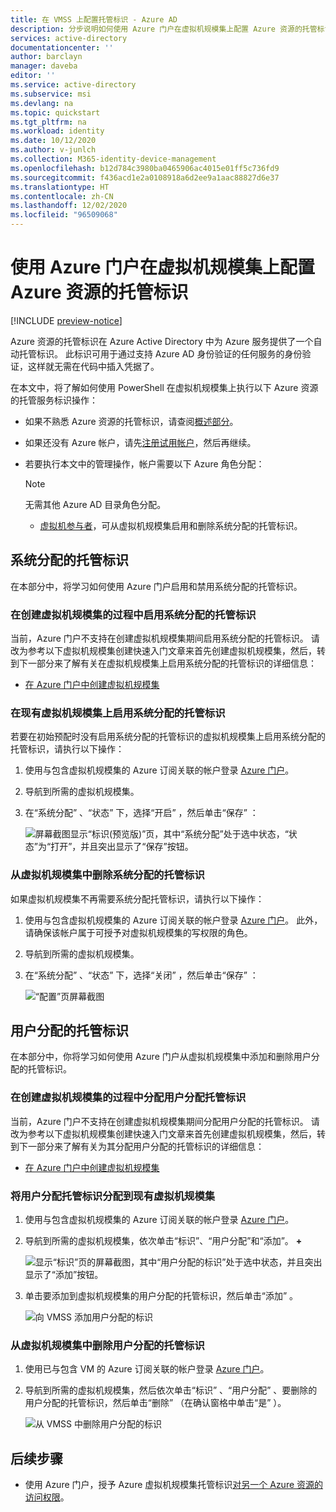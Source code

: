 ```yaml
---
title: 在 VMSS 上配置托管标识 - Azure AD
description: 分步说明如何使用 Azure 门户在虚拟机规模集上配置 Azure 资源的托管标识。
services: active-directory
documentationcenter: ''
author: barclayn
manager: daveba
editor: ''
ms.service: active-directory
ms.subservice: msi
ms.devlang: na
ms.topic: quickstart
ms.tgt_pltfrm: na
ms.workload: identity
ms.date: 10/12/2020
ms.author: v-junlch
ms.collection: M365-identity-device-management
ms.openlocfilehash: b12d784c3980ba0465906ac4015e01ff5c736fd9
ms.sourcegitcommit: f436acd1e2a0108918a6d2ee9a1aac88827d6e37
ms.translationtype: HT
ms.contentlocale: zh-CN
ms.lasthandoff: 12/02/2020
ms.locfileid: "96509068"
---
```

# <a name="configure-managed-identities-for-azure-resources-on-a-virtual-machine-scale-set-using-the-azure-portal"></a>使用 Azure 门户在虚拟机规模集上配置 Azure 资源的托管标识

[!INCLUDE [preview-notice](../../../includes/active-directory-msi-preview-notice.md)]

Azure 资源的托管标识在 Azure Active Directory 中为 Azure 服务提供了一个自动托管标识。 此标识可用于通过支持 Azure AD 身份验证的任何服务的身份验证，这样就无需在代码中插入凭据了。 

在本文中，将了解如何使用 PowerShell 在虚拟机规模集上执行以下 Azure 资源的托管服务标识操作：

- 如果不熟悉 Azure 资源的托管标识，请查阅[概述部分](overview.md)。
- 如果还没有 Azure 帐户，请先[注册试用帐户](https://www.microsoft.com/china/azure/index.html?fromtype=cn)，然后再继续。
- 若要执行本文中的管理操作，帐户需要以下 Azure 角色分配：

    > [!NOTE]
    > 无需其他 Azure AD 目录角色分配。

    - [虚拟机参与者](../../role-based-access-control/built-in-roles.md#virtual-machine-contributor)，可从虚拟机规模集启用和删除系统分配的托管标识。

## <a name="system-assigned-managed-identity"></a>系统分配的托管标识

在本部分中，将学习如何使用 Azure 门户启用和禁用系统分配的托管标识。

### <a name="enable-system-assigned-managed-identity-during-creation-of-a-virtual-machine-scale-set"></a>在创建虚拟机规模集的过程中启用系统分配的托管标识

当前，Azure 门户不支持在创建虚拟机规模集期间启用系统分配的托管标识。 请改为参考以下虚拟机规模集创建快速入门文章来首先创建虚拟机规模集，然后，转到下一部分来了解有关在虚拟机规模集上启用系统分配的托管标识的详细信息：

- [在 Azure 门户中创建虚拟机规模集](../../virtual-machine-scale-sets/quick-create-portal.md)  

### <a name="enable-system-assigned-managed-identity-on-an-existing-virtual-machine-scale-set"></a>在现有虚拟机规模集上启用系统分配的托管标识

若要在初始预配时没有启用系统分配的托管标识的虚拟机规模集上启用系统分配的托管标识，请执行以下操作：

1. 使用与包含虚拟机规模集的 Azure 订阅关联的帐户登录 [Azure 门户](https://portal.azure.cn)。

2. 导航到所需的虚拟机规模集。

3. 在“系统分配”  、“状态”  下，选择“开启”  ，然后单击“保存”  ：

   ![屏幕截图显示“标识(预览版)”页，其中“系统分配”处于选中状态，“状态”为“打开”，并且突出显示了“保存”按钮。](./media/msi-qs-configure-portal-windows-vmss/create-windows-vmss-portal-configuration-blade.png) 

### <a name="remove-system-assigned-managed-identity-from-a-virtual-machine-scale-set"></a>从虚拟机规模集中删除系统分配的托管标识

如果虚拟机规模集不再需要系统分配托管标识，请执行以下操作：

1. 使用与包含虚拟机规模集的 Azure 订阅关联的帐户登录 [Azure 门户](https://portal.azure.cn)。 此外，请确保该帐户属于可授予对虚拟机规模集的写权限的角色。

2. 导航到所需的虚拟机规模集。

3. 在“系统分配”  、“状态”  下，选择“关闭”  ，然后单击“保存”  ：

   ![“配置”页屏幕截图](./media/msi-qs-configure-portal-windows-vmss/disable-windows-vmss-portal-configuration-blade.png)

## <a name="user-assigned-managed-identity"></a>用户分配的托管标识

在本部分中，你将学习如何使用 Azure 门户从虚拟机规模集中添加和删除用户分配的托管标识。

### <a name="assign-a-user-assigned-managed-identity-during-the-creation-of-a-virtual-machine-scale-set"></a>在创建虚拟机规模集的过程中分配用户分配托管标识

当前，Azure 门户不支持在创建虚拟机规模集期间分配用户分配的托管标识。 请改为参考以下虚拟机规模集创建快速入门文章来首先创建虚拟机规模集，然后，转到下一部分来了解有关为其分配用户分配的托管标识的详细信息：

- [在 Azure 门户中创建虚拟机规模集](../../virtual-machine-scale-sets/quick-create-portal.md)

### <a name="assign-a-user-assigned-managed-identity-to-an-existing-virtual-machine-scale-set"></a>将用户分配托管标识分配到现有虚拟机规模集

1. 使用与包含虚拟机规模集的 Azure 订阅关联的帐户登录 [Azure 门户](https://portal.azure.cn)。
2. 导航到所需的虚拟机规模集，依次单击“标识”、“用户分配”和“添加”。   **\+**

   ![显示“标识”页的屏幕截图，其中“用户分配的标识”处于选中状态，并且突出显示了“添加”按钮。](./media/msi-qs-configure-portal-windows-vm/add-user-assigned-identity-vmss-screenshot1.png)

3. 单击要添加到虚拟机规模集的用户分配的托管标识，然后单击“添加”  。
   
   ![向 VMSS 添加用户分配的标识](./media/msi-qs-configure-portal-windows-vm/add-user-assigned-identity-vm-screenshot2.png)

### <a name="remove-a-user-assigned-managed-identity-from-a-virtual-machine-scale-set"></a>从虚拟机规模集中删除用户分配的托管标识

1. 使用已与包含 VM 的 Azure 订阅关联的帐户登录 [Azure 门户](https://portal.azure.cn)。
2. 导航到所需的虚拟机规模集，然后依次单击“标识”  、“用户分配”  、要删除的用户分配的托管标识，然后单击“删除”  （在确认窗格中单击“是”  ）。

   ![从 VMSS 中删除用户分配的标识](./media/msi-qs-configure-portal-windows-vm/remove-user-assigned-identity-vmss-screenshot.png)


## <a name="next-steps"></a>后续步骤

- 使用 Azure 门户，授予 Azure 虚拟机规模集托管标识[对另一个 Azure 资源的访问权限](howto-assign-access-portal.md)。


